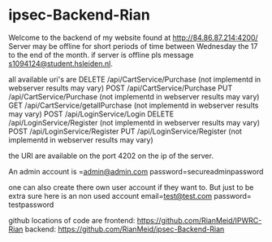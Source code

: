 # ipsec-Backend-Rian

Welcome to the backend of my website found at http://84.86.87.214:4200/
Server may be offline for short periods of time between Wednesday the 17 to the end of the month. if server is
offline pls message s1094124@student.hsleiden.nl.

all available uri's are 
DELETE  /api/CartService/Purchase (not implementd in webserver results may vary)
    POST    /api/CartService/Purchase 
    PUT     /api/CartService/Purchase (not implementd in webserver results may vary)
    GET     /api/CartService/getallPurchase (not implementd in webserver results may vary)
    POST    /api/LoginService/Login 
    DELETE  /api/LoginService/Register (not implementd in webserver results may vary)
    POST    /api/LoginService/Register 
    PUT     /api/LoginService/Register (not implementd in webserver results may vary)
    
 the URI are available on the port 4202 on the ip of the server.
 
 An admin account is =admin@admin.com
 password=secureadminpassword
 
one can also create there own user account if they want to.
But just to be extra sure  here is an non used account email=test@test.com
password= testpassword

github locations of code are 
frontend:
https://github.com/RianMeid/IPWRC-Rian
backend:
https://github.com/RianMeid/ipsec-Backend-Rian
